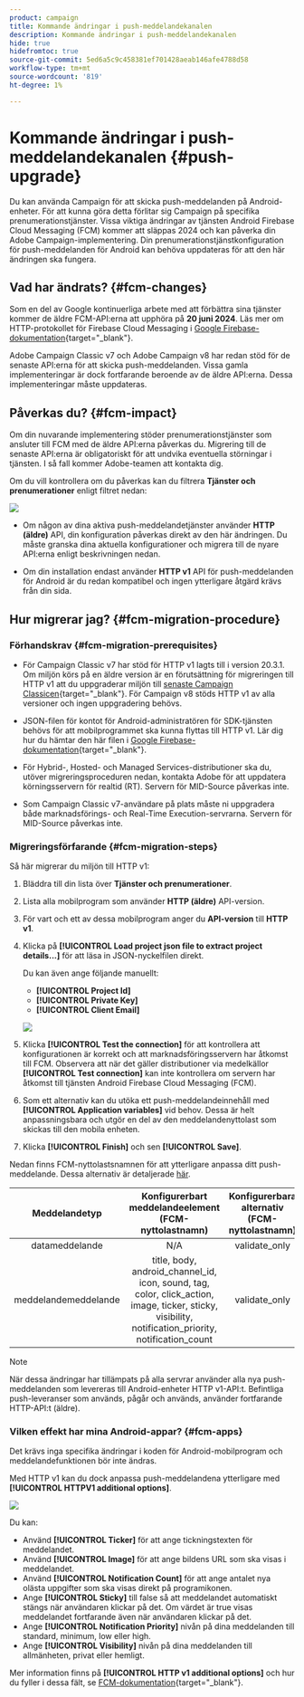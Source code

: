 ```yaml
---
product: campaign
title: Kommande ändringar i push-meddelandekanalen
description: Kommande ändringar i push-meddelandekanalen
hide: true
hidefromtoc: true
source-git-commit: 5ed6a5c9c458381ef701428aeab146afe4788d58
workflow-type: tm+mt
source-wordcount: '819'
ht-degree: 1%

---
```


# Kommande ändringar i push-meddelandekanalen {#push-upgrade}

Du kan använda Campaign för att skicka push-meddelanden på Android-enheter. För att kunna göra detta förlitar sig Campaign på specifika prenumerationstjänster. Vissa viktiga ändringar av tjänsten Android Firebase Cloud Messaging (FCM) kommer att släppas 2024 och kan påverka din Adobe Campaign-implementering. Din prenumerationstjänstkonfiguration för push-meddelanden för Android kan behöva uppdateras för att den här ändringen ska fungera.

## Vad har ändrats? {#fcm-changes}

Som en del av Google kontinuerliga arbete med att förbättra sina tjänster kommer de äldre FCM-API:erna att upphöra på **20 juni 2024**. Läs mer om HTTP-protokollet för Firebase Cloud Messaging i [Google Firebase-dokumentation](https://firebase.google.com/docs/cloud-messaging/http-server-ref){target="_blank"}.

Adobe Campaign Classic v7 och Adobe Campaign v8 har redan stöd för de senaste API:erna för att skicka push-meddelanden. Vissa gamla implementeringar är dock fortfarande beroende av de äldre API:erna. Dessa implementeringar måste uppdateras.

## Påverkas du? {#fcm-impact}

Om din nuvarande implementering stöder prenumerationstjänster som ansluter till FCM med de äldre API:erna påverkas du. Migrering till de senaste API:erna är obligatoriskt för att undvika eventuella störningar i tjänsten. I så fall kommer Adobe-teamen att kontakta dig.

Om du vill kontrollera om du påverkas kan du filtrera **Tjänster och prenumerationer** enligt filtret nedan:

![](assets/filter-services-fcm.png)


* Om någon av dina aktiva push-meddelandetjänster använder **HTTP (äldre)** API, din konfiguration påverkas direkt av den här ändringen. Du måste granska dina aktuella konfigurationer och migrera till de nyare API:erna enligt beskrivningen nedan.

* Om din installation endast använder **HTTP v1** API för push-meddelanden för Android är du redan kompatibel och ingen ytterligare åtgärd krävs från din sida.

## Hur migrerar jag? {#fcm-migration-procedure}

### Förhandskrav {#fcm-migration-prerequisites}

* För Campaign Classic v7 har stöd för HTTP v1 lagts till i version 20.3.1. Om miljön körs på en äldre version är en förutsättning för migreringen till HTTP v1 att du uppgraderar miljön till [senaste Campaign Classicen](https://experienceleague.adobe.com/docs/campaign-classic/using/release-notes/latest-release.html){target="_blank"}. För Campaign v8 stöds HTTP v1 av alla versioner och ingen uppgradering behövs.

* JSON-filen för kontot för Android-administratören för SDK-tjänsten behövs för att mobilprogrammet ska kunna flyttas till HTTP v1. Lär dig hur du hämtar den här filen i [Google Firebase-dokumentation](https://firebase.google.com/docs/admin/setup#initialize-sdk){target="_blank"}.

* För Hybrid-, Hosted- och Managed Services-distributioner ska du, utöver migreringsproceduren nedan, kontakta Adobe för att uppdatera körningsservern för realtid (RT). Servern för MID-Source påverkas inte.

* Som Campaign Classic v7-användare på plats måste ni uppgradera både marknadsförings- och Real-Time Execution-servrarna. Servern för MID-Source påverkas inte.

### Migreringsförfarande {#fcm-migration-steps}

Så här migrerar du miljön till HTTP v1:

1. Bläddra till din lista över **Tjänster och prenumerationer**.
1. Lista alla mobilprogram som använder **HTTP (äldre)** API-version.
1. För vart och ett av dessa mobilprogram anger du **API-version** till **HTTP v1**.
1. Klicka på **[!UICONTROL Load project json file to extract project details...]** för att läsa in JSON-nyckelfilen direkt.

   Du kan även ange följande manuellt:

   * **[!UICONTROL Project Id]**
   * **[!UICONTROL Private Key]**
   * **[!UICONTROL Client Email]**

   ![](assets/android-http-v1-config.png)

1. Klicka **[!UICONTROL Test the connection]** för att kontrollera att konfigurationen är korrekt och att marknadsföringsservern har åtkomst till FCM. Observera att när det gäller distributioner via medelkällor **[!UICONTROL Test connection]** kan inte kontrollera om servern har åtkomst till tjänsten Android Firebase Cloud Messaging (FCM).
1. Som ett alternativ kan du utöka ett push-meddelandeinnehåll med **[!UICONTROL Application variables]** vid behov. Dessa är helt anpassningsbara och utgör en del av den meddelandenyttolast som skickas till den mobila enheten.
1. Klicka **[!UICONTROL Finish]** och sen **[!UICONTROL Save]**.

Nedan finns FCM-nyttolastsnamnen för att ytterligare anpassa ditt push-meddelande. Dessa alternativ är detaljerade [här](#fcm-apps).

| Meddelandetyp | Konfigurerbart meddelandeelement (FCM-nyttolastnamn) | Konfigurerbara alternativ (FCM-nyttolastnamn) |
|:-:|:-:|:-:|
| datameddelande | N/A | validate_only |
| meddelandemeddelande | title, body, android_channel_id, icon, sound, tag, color, click_action, image, ticker, sticky, visibility, notification_priority, notification_count <br> | validate_only |


>[!NOTE]
>
>När dessa ändringar har tillämpats på alla servrar använder alla nya push-meddelanden som levereras till Android-enheter HTTP v1-API:t. Befintliga push-leveranser som används, pågår och används, använder fortfarande HTTP-API:t (äldre).

### Vilken effekt har mina Android-appar? {#fcm-apps}

Det krävs inga specifika ändringar i koden för Android-mobilprogram och meddelandefunktionen bör inte ändras.

Med HTTP v1 kan du dock anpassa push-meddelandena ytterligare med **[!UICONTROL HTTPV1 additional options]**.

![](assets/android-push-additional-options.png)

Du kan:

* Använd **[!UICONTROL Ticker]** för att ange tickningstexten för meddelandet.
* Använd **[!UICONTROL Image]** för att ange bildens URL som ska visas i meddelandet.
* Använd **[!UICONTROL Notification Count]** för att ange antalet nya olästa uppgifter som ska visas direkt på programikonen.
* Ange **[!UICONTROL Sticky]** till false så att meddelandet automatiskt stängs när användaren klickar på det. Om värdet är true visas meddelandet fortfarande även när användaren klickar på det.
* Ange **[!UICONTROL Notification Priority]** nivån på dina meddelanden till standard, minimum, low eller high.
* Ange **[!UICONTROL Visibility]** nivån på dina meddelanden till allmänheten, privat eller hemligt.

Mer information finns på **[!UICONTROL HTTP v1 additional options]** och hur du fyller i dessa fält, se [FCM-dokumentation](https://firebase.google.com/docs/reference/fcm/rest/v1/projects.messages#androidnotification){target="_blank"}.

